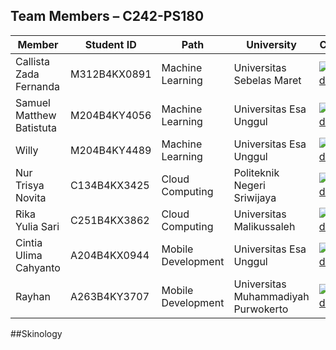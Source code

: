## Team Members – C242-PS180
| Member                             | Student ID        | Path                 | University                                  | Contact                              |
|------------------------------------|-------------------|----------------------|---------------------------------------------|--------------------------------------------|
| Callista Zada Fernanda             | M312B4KX0891      | Machine Learning     | Universitas Sebelas Maret                   | [![LinkedIn](https://img.shields.io/badge/LinkedIn-%230077B5.svg?logo=linkedin&logoColor=white)](https://www.linkedin.com/in/yogaciwapatra)      |
| Samuel Matthew Batistuta           | M204B4KY4056      | Machine Learning     | Universitas Esa Unggul                      | [![LinkedIn](https://img.shields.io/badge/LinkedIn-%230077B5.svg?logo=linkedin&logoColor=white)](https://www.linkedin.com/in/samuel-matthew-batistuta-2011b5295/)   |
| Willy                              | M204B4KY4489      | Machine Learning     | Universitas Esa Unggul                      | [![LinkedIn](https://img.shields.io/badge/LinkedIn-%230077B5.svg?logo=linkedin&logoColor=white)](https://www.linkedin.com/in/willy-ho-0059832a5?utm_source=share&utm_campaign=share_via&utm_content=profile&utm_medium=android_app )          |
| Nur Trisya Novita                  | C134B4KX3425      | Cloud Computing      | Politeknik Negeri Sriwijaya                 | [![LinkedIn](https://img.shields.io/badge/LinkedIn-%230077B5.svg?logo=linkedin&logoColor=white)](https://www.linkedin.com/in/nur-trisya-n-a41441322 )          |
| Rika Yulia Sari                    | C251B4KX3862      | Cloud Computing      | Universitas Malikussaleh                    | [![LinkedIn](https://img.shields.io/badge/LinkedIn-%230077B5.svg?logo=linkedin&logoColor=white)](https://www.linkedin.com/in/rika-yulia-sari-578954293?utm_source=share&utm_campaign=share_via&utm_content=profile&utm_medium=android_app )       |
| Cintia Ulima Cahyanto              |  A204B4KX0944     | Mobile Development   | Universitas Esa Unggul                      | [![LinkedIn](https://img.shields.io/badge/LinkedIn-%230077B5.svg?logo=linkedin&logoColor=white)](https://www.linkedin.com/in/cintia-ulima-2874591a7 )        |
  | Rayhan                           | A263B4KY3707      | Mobile Development   | Universitas Muhammadiyah Purwokerto         | [![LinkedIn](https://img.shields.io/badge/LinkedIn-%230077B5.svg?logo=linkedin&logoColor=white)](https://www.linkedin.com/in/rayhan-ray-022933244/)                 

##Skinology
